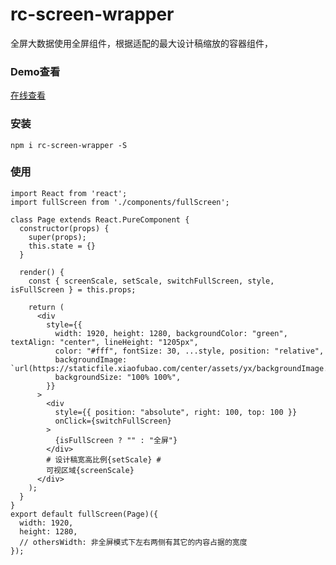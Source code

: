 # rc-screen-wrapper
  全屏大数据使用全屏组件，根据适配的最大设计稿缩放的容器组件，
### Demo查看
[在线查看](https://zuolung.github.io/rc-screen-wrapper/dist/index.html)
### 安装
    npm i rc-screen-wrapper -S
###  使用
```
import React from 'react';
import fullScreen from './components/fullScreen';

class Page extends React.PureComponent {
  constructor(props) {
    super(props);
    this.state = {}
  }

  render() {
    const { screenScale, setScale, switchFullScreen, style, isFullScreen } = this.props;

    return (
      <div
        style={{
          width: 1920, height: 1280, backgroundColor: "green", textAlign: "center", lineHeight: "1205px",
          color: "#fff", fontSize: 30, ...style, position: "relative",
          backgroundImage: `url(https://staticfile.xiaofubao.com/center/assets/yx/backgroundImage.png)`,
          backgroundSize: "100% 100%",
        }}
      >
        <div
          style={{ position: "absolute", right: 100, top: 100 }}
          onClick={switchFullScreen}
        >
          {isFullScreen ? "" : "全屏"}
        </div>
        # 设计稿宽高比例{setScale} #
        可视区域{screenScale}
      </div>
    );
  }
}
export default fullScreen(Page)({
  width: 1920,
  height: 1280,
  // othersWidth: 非全屏模式下左右两侧有其它的内容占据的宽度
});
```
